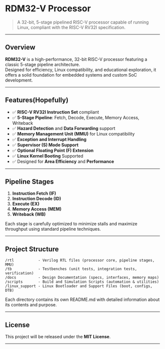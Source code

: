 # RDM32-V Processor

> A 32-bit, 5-stage pipelined RISC-V processor capable of running Linux, compliant with the RISC-V RV32I specification.

---

## Overview

**RDM32-V** is a high-performance, 32-bit RISC-V processor featuring a classic 5-stage pipeline architecture.  
Designed for efficiency, Linux compatibility, and educational exploration, it offers a solid foundation for embedded systems and custom SoC development.

---

## Features(Hopefully)

- ✅ **RISC-V RV32I Instruction Set** compliant
- ✅ **5-Stage Pipeline**: Fetch, Decode, Execute, Memory Access, Writeback
- ✅ **Hazard Detection** and **Data Forwarding** support
- ✅ **Memory Management Unit (MMU)** for Linux compatibility
- ✅ **Exception and Interrupt Handling**
- ✅ **Supervisor (S) Mode Support**
- ✅ **Optional Floating Point (F) Extension**
- ✅ **Linux Kernel Booting** Supported
- ✅ Designed for **Area Efficiency** and **Performance**

---

## Pipeline Stages

1. **Instruction Fetch (IF)**
2. **Instruction Decode (ID)**
3. **Execute (EX)**
4. **Memory Access (MEM)**
5. **Writeback (WB)**

Each stage is carefully optimized to minimize stalls and maximize throughput using standard pipeline techniques.

---

## Project Structure

```
/rtl           - Verilog RTL files (processor core, pipeline stages, MMU)
/tb            - Testbenches (unit tests, integration tests, verification)
/docs          - Design Documentation (specs, interfaces, memory maps)
/scripts       - Build and Simulation Scripts (automation & utilities)
/linux_support - Linux Bootloader and Support Files (boot, configs, DTB)
```

Each directory contains its own README.md with detailed information about its contents and purpose.

---

## License

This project will be released under the **MIT License**.

---
